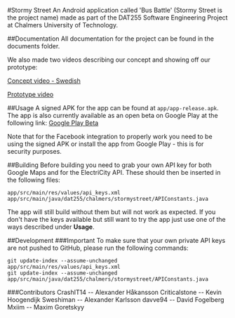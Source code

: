 #Stormy Street
An Android application called 'Bus Battle' (Stormy Street is the project name)
made as part of the DAT255 Software Engineering Project at Chalmers University
of Technology.

##Documentation
All documentation for the project can be found in the documents folder.

We also made two videos describing our concept and showing off our prototype:

[Concept video - Swedish](https://www.youtube.com/watch?v=GyUcD81qmlM)

[Prototype video](https://www.youtube.com/watch?v=jGopp9TR8vA)

##Usage
A signed APK for the app can be found at `app/app-release.apk`. The app is also
currently available as an open beta on Google Play at the following link:
[Google Play Beta](https://play.google.com/apps/testing/dat255.chalmers.stormystreet)

Note that for the Facebook integration to properly work you need to be using
the signed APK or install the app from Google Play - this is for security
purposes.

##Building
Before building you need to grab your own API key for both Google Maps and for
the ElectriCity API. These should then be inserted in the following files:
```
app/src/main/res/values/api_keys.xml
app/src/main/java/dat255/chalmers/stormystreet/APIConstants.java
```
The app will still build without them but will not work as expected. If you don't have the keys available but still want to try the app just use one of
the ways described under **Usage**.

##Development
###Important
To make sure that your own private API keys are not pushed to GitHub, please run
the following commands:
```
git update-index --assume-unchanged app/src/main/res/values/api_keys.xml
git update-index --assume-unchanged app/src/main/java/dat255/chalmers/stormystreet/APIConstants.java
```

###Contributors
CrashIT14 -- Alexander Håkansson
Criticalstone -- Kevin Hoogendijk
Sweshiman -- Alexander Karlsson
davve94 -- David Fogelberg
Mxiim -- Maxim Goretskyy